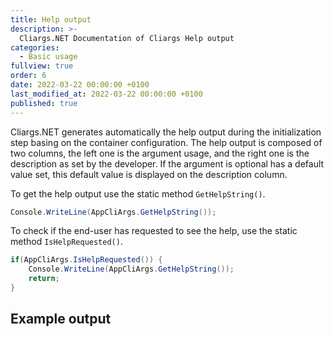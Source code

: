 ```yaml
---
title: Help output
description: >-
  Cliargs.NET Documentation of Cliargs Help output 
categories:
  - Basic usage
fullview: true
order: 6
date: 2022-03-22 00:00:00 +0100
last_modified_at: 2022-03-22 00:00:00 +0100
published: true
---
```


Cliargs.NET generates automatically the help output during the initialization step basing on the container configuration. The help output is composed of two columns, the left one is the argument usage, and the right one is the description as set by the developer.
If the argument is optional has a default value set, this default value is displayed on the description column.

To get the help output use the static method `GetHelpString()`.

```csharp
Console.WriteLine(AppCliArgs.GetHelpString());
```

To check if the end-user has requested to see the help, use the static method `IsHelpRequested()`.

```csharp
if(AppCliArgs.IsHelpRequested()) {
    Console.WriteLine(AppCliArgs.GetHelpString());
    return;
}
```

## Example output
